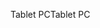 <span data-ttu-id="d0904-101">Tablet PC</span><span class="sxs-lookup"><span data-stu-id="d0904-101">Tablet PC</span></span>